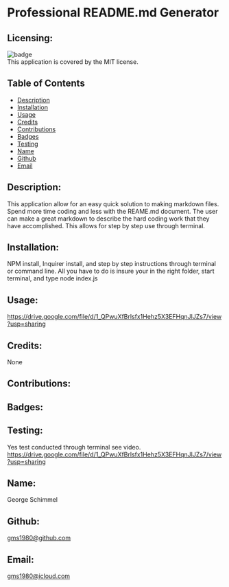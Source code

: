 # Professional README.md Generator

  ## Licensing:
  ![badge](https://img.shields.io/badge/license-MIT-brightgreen)
  <br />
  This application is covered by the MIT license.

  
  ## Table of Contents 
  - [Description](#description)
  - [Installation](#installation) 
  - [Usage](#usage)
  - [Credits](#credits)
  - [Contributions](#contributions)
  - [Badges](#badges)
  - [Testing](#testing)
  - [Name](#name)
  - [Github](#github)
  - [Email](#email)


  ## Description:
  This application allow for an easy quick solution to making markdown files.  Spend more time coding and less with the REAME.md document.  The user can make a great markdown to describe the hard coding work that they have accomplished.  This allows for step by step use through terminal.
  
  ## Installation:
  NPM install, Inquirer install, and step by step instructions through terminal or command line.  All you have to do is insure your in the right folder, start terminal, and type node index.js
   
  ## Usage:
  https://drive.google.com/file/d/1_QPwuXfBrlsfx1Hehz5X3EFHqnJlJZs7/view?usp=sharing
  
  ## Credits:
  None
  
  ## Contributions:
  
  
  ## Badges:  
    
  

  ## Testing:
  Yes test conducted through terminal see video.
  https://drive.google.com/file/d/1_QPwuXfBrlsfx1Hehz5X3EFHqnJlJZs7/view?usp=sharing

  ## Name: 
  George Schimmel
  
  ## Github: 
  [gms1980@github.com](https://github.com/gms1980@github.com)
  
  ## Email: 
  gms1980@icloud.com 
